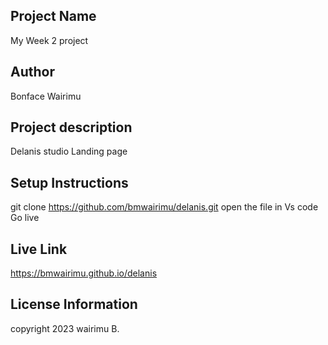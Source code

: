 ## Project Name

My Week 2 project

## Author 

Bonface Wairimu

## Project description

Delanis studio Landing page

## Setup Instructions

git clone  https://github.com/bmwairimu/delanis.git
open the file in Vs code
Go live

## Live Link

https://bmwairimu.github.io/delanis

## License Information

copyright 2023 wairimu B.